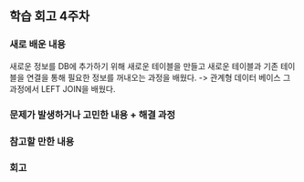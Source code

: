 ## 학습 회고 4주차

### 새로 배운 내용

새로운 정보를 DB에 추가하기 위해 새로운 테이블을 만들고 새로운 테이블과 기존 테이블을 연결을 통해 필요한 정보를 꺼내오는 과정을 배웠다. -> 관계형 데이터 베이스
  그 과정에서 LEFT JOIN을 배웠다.


### 문제가 발생하거나 고민한 내용 + 해결 과정

### 참고할 만한 내용 

### 회고

